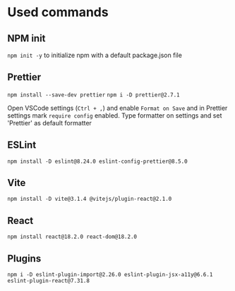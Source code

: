 # Used commands

## NPM init

`npm init -y` to initialize npm with a default package.json file

## Prettier

`npm install --save-dev prettier`
`npm i -D prettier@2.7.1`

Open VSCode settings (`Ctrl + ,`) and enable `Format on Save` and in Prettier settings mark `require config` enabled.
Type formatter on settings and set 'Prettier' as default formatter

## ESLint

`npm install -D eslint@8.24.0 eslint-config-prettier@8.5.0`

## Vite
`npm install -D vite@3.1.4 @vitejs/plugin-react@2.1.0`

## React 
`npm install react@18.2.0 react-dom@18.2.0`

## Plugins
`npm i -D eslint-plugin-import@2.26.0 eslint-plugin-jsx-a11y@6.6.1 eslint-plugin-react@7.31.8`